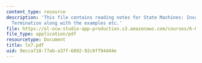 ```yaml
---
content_type: resource
description: 'This file contains reading notes for State Machines: Invariants and
  Termination along with the examples etc.'
file: https://ol-ocw-studio-app-production.s3.amazonaws.com/courses/6-042j-mathematics-for-computer-science-fall-2005/9ecca71877aba37f609292c8ff94d44e_ln7.pdf
file_type: application/pdf
resourcetype: Document
title: ln7.pdf
uid: 9ecca718-77ab-a37f-6092-92c8ff94d44e
---
```

